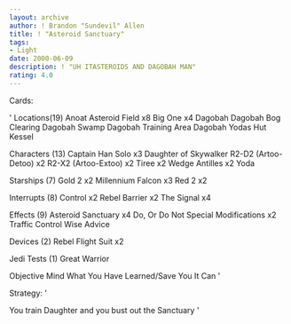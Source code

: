 ```yaml
---
layout: archive
author: ! Brandon "Sundevil" Allen
title: ! "Asteroid Sanctuary"
tags:
- Light
date: 2000-06-09
description: ! "UH ITASTEROIDS AND DAGOBAH MAN"
rating: 4.0
---
```

Cards: 

'
Locations(19)
Anoat
Asteroid Field	x8
Big One  x4
Dagobah
Dagobah Bog Clearing
Dagobah Swamp
Dagobah Training Area
Dagobah Yodas Hut
Kessel

Characters (13)
Captain Han Solo  x3
Daughter of Skywalker
R2-D2 (Artoo-Detoo)  x2
R2-X2 (Artoo-Extoo)  x2
Tiree  x2
Wedge Antilles	x2
Yoda

Starships (7)
Gold 2	x2
Millennium Falcon  x3
Red 2  x2

Interrupts (8)
Control  x2
Rebel Barrier  x2
The Signal  x4

Effects (9)
Asteroid Sanctuary  x4
Do, Or Do Not
Special Modifications  x2
Traffic Control
Wise Advice

Devices (2)
Rebel Flight Suit  x2

Jedi Tests (1)
Great Warrior

Objective
Mind What You Have Learned/Save You It Can
'

Strategy: '

You train Daughter and you bust out the Sanctuary '